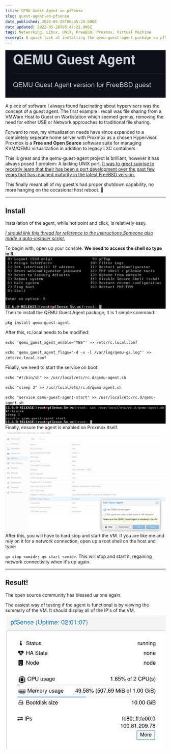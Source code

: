 ```yaml
---
title: QEMU Guest Agent on pfSense
slug: guest-agent-on-pfsense
date_published: 2022-05-26T06:45:20.000Z
date_updated: 2022-05-26T06:47:22.000Z
tags: Networking, Linux, UNIX, FreeBSD, Proxmox, Virtual Machine
excerpt: A quick look at installing the qemu-guest-agent package on pfSense (FreeBSD).
---
```


![](/assets/images/guest-agent-on-pfsense/github.png)

A piece of software I always found fascinating about hypervisors was the concept of a guest agent. The first example I recall was file sharing from a VMWare Host to Guest on Workstation which seemed genius, removing the need for either USB or Network approaches to traditional file sharing.

Forward to now, my virtualization needs have since expanded to a completely seperate home server with Proxmox as a chosen Hypervisor. Proxmox is a **Free and Open Source** software suite for managing KVM/QEMU virtualization in addition to legacy LXC containers.

This is great and the qemu-guest-agent project is brilliant, however it has always posed 1 problem: A lacking UNIX port. [It was to great suprise to recently learn that their has been a port development over the past few years that has reached maturity in the latest FreeBSD version. ](https://github.com/aborche/qemu-guest-agent)

This finally meant all of my guest's had proper shutdown capability, no more hanging on the occasional host reboot. 🥳

---

## Install

Installation of the agent, while not point and click, is relatively easy.

[*I should link this thread for reference to the instructions.*](https://forum.netgate.com/topic/162083/pfsense-vm-on-proxmox-qemu-agent-installation)*[Someone also made a auto-installer script.](https://github.com/Weehooey/pfSense-scripts/blob/main/install-qemu-guest-agent.sh)*

To begin with, open up your console. **We need to access the shell so type in 8**.
![](/assets/images/guest-agent-on-pfsense/console.png)
Then to install the QEMU Guest Agent package, it is 1 simple command:

`pkg install qemu-guest-agent`. 

After this, rc.local needs to be modified:

`echo 'qemu_guest_agent_enable="YES"' >> /etc/rc.local.conf`

`echo 'qemu_guest_agent_flags="-d -v -l /var/log/qemu-ga.log"' >> /etc/rc.local.conf`

Finally, we need to start the service on boot:

`echo "#!/bin/sh" >> /usr/local/etc/rc.d/qemu-agent.sh`

`echo "sleep 3" >> /usr/local/etc/rc.d/qemu-agent.sh`

`echo "service qemu-guest-agent-start" >> /usr/local/etc/rc.d/qemu-agent.sh`
![](/assets/images/guest-agent-on-pfsense/script.png)
Finally, ensure the agent is enabled on Proxmox itself.
![](/assets/images/guest-agent-on-pfsense/enable_guest.png)
After this, you will have to hard stop and start the VM. If you are like me and rely on it for a network connection, open up a root shell on the host and type:

`qm stop <vmid>; qm start <vmid>`. This will stop and start it, regaining network connectivity when it's up again. 

---

## Result!

The open source community has blessed us one again. 

The easiest way of testing if the agent is functional is by viewing the summary of the VM. It should display all of the IP's of the VM.
![](/assets/images/guest-agent-on-pfsense/ip_show.png)
